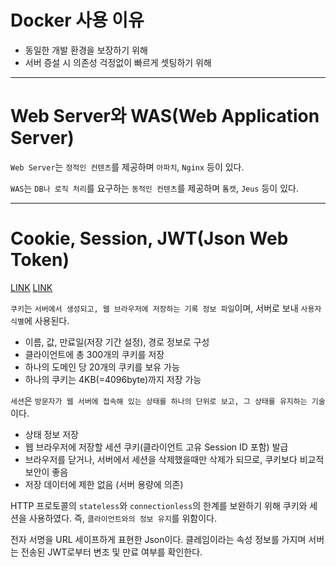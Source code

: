 # Docker 사용 이유

- 동일한 개발 환경을 보장하기 위해 
- 서버 증설 시 의존성 걱정없이 빠르게 셋팅하기 위해

***

# Web Server와 WAS(Web Application Server)

`Web Server`는 `정적인 컨텐츠`를 제공하며 `아파치`, `Nginx` 등이 있다.

`WAS`는 `DB나 로직 처리`를 요구하는 `동적인 컨텐츠`를 제공하며 `톰캣`, `Jeus` 등이 있다.

***

# Cookie, Session, JWT(Json Web Token)

[LINK](https://hahahoho5915.tistory.com/32)
[LINK](https://velog.io/@znftm97/JWT-Session-Cookie-%EB%B9%84%EA%B5%90-sphsi9yh)

`쿠키`는 `서버에서 생성되고, 웹 브라우저에 저장하는 기록 정보 파일`이며, 서버로 보내 `사용자 식별`에 사용된다.

- 이름, 값, 만료일(저장 기간 설정), 경로 정보로 구성
- 클라이언트에 총 300개의 쿠키를 저장
- 하나의 도메인 당 20개의 쿠키를 보유 가능
- 하나의 쿠키는 4KB(=4096byte)까지 저장 가능

`세션`은 `방문자가 웹 서버에 접속해 있는 상태를 하나의 단위로 보고, 그 상태를 유지하는 기술`이다.

- 상태 정보 저장
- 웹 브라우저에 저장할 세션 쿠키(클라이언트 고유 Session ID 포함) 발급
- 브라우저를 닫거나, 서버에서 세션을 삭제했을때만 삭제가 되므로, 쿠키보다 비교적 보안이 좋음
- 저장 데이터에 제한 없음 (서버 용량에 의존)

HTTP 프로토콜의 `stateless`와 `connectionless`의 한계를 보완하기 위해 쿠키와 세션을 사용하였다. 즉, `클라이언트와의 정보 유지`를 위함이다. 

전자 서명을 URL 세이프하게 표현한 Json이다. 클레임이라는 속성 정보를 가지며 서버는 전송된 JWT로부터 변조 및 만료 여부를 확인한다.
